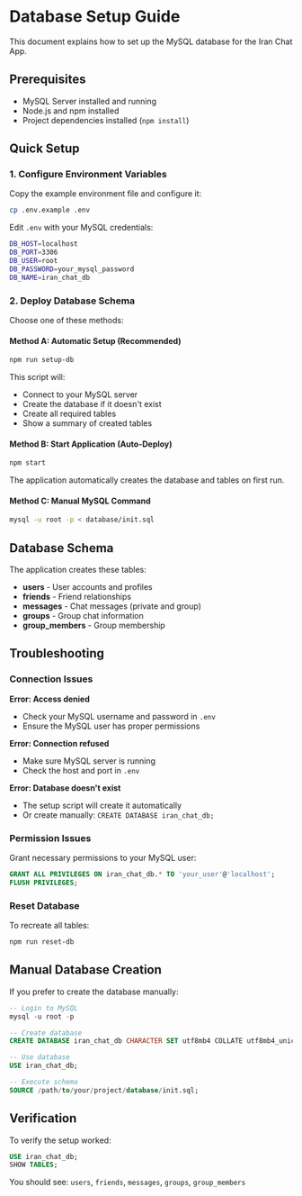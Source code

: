 # Database Setup Guide

This document explains how to set up the MySQL database for the Iran Chat App.

## Prerequisites

- MySQL Server installed and running
- Node.js and npm installed
- Project dependencies installed (`npm install`)

## Quick Setup

### 1. Configure Environment Variables

Copy the example environment file and configure it:

```bash
cp .env.example .env
```

Edit `.env` with your MySQL credentials:

```bash
DB_HOST=localhost
DB_PORT=3306
DB_USER=root
DB_PASSWORD=your_mysql_password
DB_NAME=iran_chat_db
```

### 2. Deploy Database Schema

Choose one of these methods:

#### Method A: Automatic Setup (Recommended)

```bash
npm run setup-db
```

This script will:
- Connect to your MySQL server
- Create the database if it doesn't exist
- Create all required tables
- Show a summary of created tables

#### Method B: Start Application (Auto-Deploy)

```bash
npm start
```

The application automatically creates the database and tables on first run.

#### Method C: Manual MySQL Command

```bash
mysql -u root -p < database/init.sql
```

## Database Schema

The application creates these tables:

- **users** - User accounts and profiles
- **friends** - Friend relationships
- **messages** - Chat messages (private and group)
- **groups** - Group chat information
- **group_members** - Group membership

## Troubleshooting

### Connection Issues

**Error: Access denied**
- Check your MySQL username and password in `.env`
- Ensure the MySQL user has proper permissions

**Error: Connection refused**
- Make sure MySQL server is running
- Check the host and port in `.env`

**Error: Database doesn't exist**
- The setup script will create it automatically
- Or create manually: `CREATE DATABASE iran_chat_db;`

### Permission Issues

Grant necessary permissions to your MySQL user:

```sql
GRANT ALL PRIVILEGES ON iran_chat_db.* TO 'your_user'@'localhost';
FLUSH PRIVILEGES;
```

### Reset Database

To recreate all tables:

```bash
npm run reset-db
```

## Manual Database Creation

If you prefer to create the database manually:

```sql
-- Login to MySQL
mysql -u root -p

-- Create database
CREATE DATABASE iran_chat_db CHARACTER SET utf8mb4 COLLATE utf8mb4_unicode_ci;

-- Use database
USE iran_chat_db;

-- Execute schema
SOURCE /path/to/your/project/database/init.sql;
```

## Verification

To verify the setup worked:

```sql
USE iran_chat_db;
SHOW TABLES;
```

You should see: `users`, `friends`, `messages`, `groups`, `group_members`